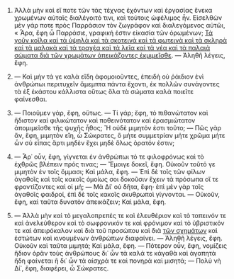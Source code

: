 1. Ἀλλὰ μὴν καὶ εἴ ποτε τῶν τὰς τέχνας ἐχόντων καὶ ἐργασίας ἕνεκα χρωμένων αὐταῖς διαλέγοιτό τινι, καὶ τούτοις ὠφέλιμος ἦν. Εἰσελθὼν μὲν γάρ ποτε πρὸς Παρράσιον τὸν ζωγράφον καὶ διαλεγόμενος αὐτῶι, « Ἆρα, ἔφη ὦ Παρράσιε, γραφική ἐστιν εἰκασία τῶν ὁρωμένων; <a href="#callout1" class="inttext" >Τὰ γοῦν κοῖλα καὶ τὰ ὑψηλὰ καὶ τὰ σκοτεινὰ καὶ τὰ φωτεινὰ καὶ τὰ σκληρὰ καὶ τὰ μαλακὰ καὶ τὰ τραχέα καὶ τὰ λεῖα καὶ τὰ νέα καὶ τὰ παλαιὰ σώματα διὰ τῶν χρωμάτων ἀπεικάζοντες ἐκμιμεῖσθε</a>. — Ἀληθῆ λέγεις, ἔφη.

2. — Καὶ μὴν τά γε καλὰ εἴδη ἀφομοιοῦντες, ἐπειδὴ οὐ ῥάιδιον ἑνὶ ἀνθρώπωι περιτυχεῖν ἄμεμπτα πάντα ἔχοντι, ἐκ πολλῶν συνάγοντες τὰ ἐξ ἑκάστου κάλλιστα οὕτως ὅλα τὰ σώματα καλὰ ποιεῖτε φαίνεσθαι.

3. — Ποιοῦμεν γάρ, ἔφη, οὕτως. — Τί γάρ; ἔφη, τὸ πιθανώτατον καὶ ἥδιστον καὶ φιλικώτατον καὶ ποθεινότατον καὶ ἐρασμιώτατον ἀπομιμεῖσθε τῆς ψυχῆς ἦθος; Ἢ οὐδὲ μιμητόν ἐστι τοῦτο; — Πῶς γὰρ ἄν, ἔφη, μιμητὸν εἴη, ὦ Σώκρατες, ὃ μήτε συμμετρίαν μήτε χρῶμα μήτε ὧν σὺ εἶπας ἄρτι μηδὲν ἔχει μηδὲ ὅλως ὁρατόν ἐστιν;
 
4. — Ἆρ᾽ οὖν, ἔφη, γίγνεται ἐν ἀνθρώπωι τό τε φιλοφρόνως καὶ τὸ ἐχθρῶς βλέπειν πρός τινας; — Ἔμοιγε δοκεῖ, ἔφη. Οὐκοῦν τοῦτό γε μιμητὸν ἐν τοῖς ὄμμασι; Καὶ μάλα, ἔφη. — Ἐπὶ δὲ τοῖς τῶν φίλων ἀγαθοῖς καὶ τοῖς κακοῖς ὁμοίως σοι δοκοῦσιν ἔχειν τὰ πρόσωπα οἵ τε φροντίζοντες καὶ οἱ μή; — Μὰ Δί᾽ οὐ δῆτα, ἔφη· ἐπὶ μὲν γὰρ τοῖς ἀγαθοῖς φαιδροί, ἐπὶ δὲ τοῖς κακοῖς σκυθρωποὶ γίγνονται. — Οὐκοῦν, ἔφη, καὶ ταῦτα δυνατὸν ἀπεικάζειν; Καὶ μάλα, ἔφη. 

5. — Ἀλλὰ μὴν καὶ τὸ μεγαλοπρεπές τε καὶ ἐλευθέριον καὶ τὸ ταπεινόν τε καὶ ἀνελεύθερον καὶ τὸ σωφρονικόν τε καὶ φρόνιμον καὶ τὸ ὑβριστικόν τε καὶ ἀπειρόκαλον καὶ διὰ τοῦ προσώπου καὶ διὰ <a href="#callout2" class="inttext">τῶν σχημάτων</a> καὶ ἑστώτων καὶ κινουμένων ἀνθρώπων διαφαίνει. — Ἀληθῆ λέγεις, ἔφη. Οὐκοῦν καὶ ταῦτα μιμητά; Καὶ μάλα, ἔφη. — Πότερον οὖν, ἔφη, νομίζεις ἥδιον ὁρᾶν τοὺς ἀνθρώπους δι᾽ ὧν τὰ καλά τε κἀγαθὰ καὶ ἀγαπητὰ ἤδη φαίνεται ἢ δι᾽ ὧν τὰ αἰσχρά τε καὶ πονηρὰ καὶ μισητά; — Πολὺ νὴ Δί᾽, ἔφη, διαφέρει, ὦ Σώκρατες.